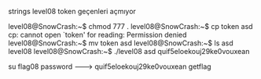strings level08 
token geçenleri açmıyor 

level08@SnowCrash:~$ chmod 777 .
level08@SnowCrash:~$ cp token asd
cp: cannot open `token' for reading: Permission denied
level08@SnowCrash:~$ mv token asd
level08@SnowCrash:~$ ls
asd  level08
level08@SnowCrash:~$ ./level08 asd
quif5eloekouj29ke0vouxean

su flag08
password ---> quif5eloekouj29ke0vouxean
getflag 